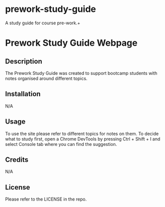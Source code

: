 # prework-study-guide
A study guide for course pre-work.+
# Prework Study Guide Webpage

## Description

The Prework Study Guide was created to support bootcamp students with notes organised around different topics.

## Installation

N/A

## Usage

To use the site please refer to different topics for notes on them. To decide what to study first, open a Chrome DevTools by pressing Ctrl + Shift + I and select Console tab where you can find the suggestion.

## Credits

N/A

## License

Please refer to the LICENSE in the repo.
